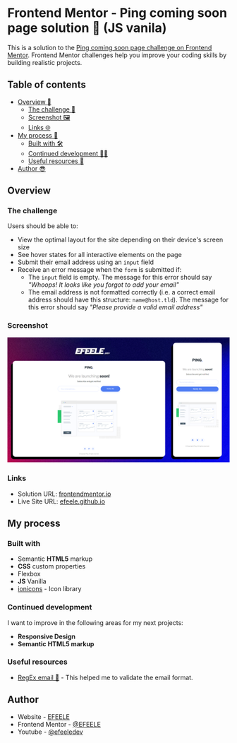 # Frontend Mentor - Ping coming soon page solution 🚀 (JS vanila)

This is a solution to the [Ping coming soon page challenge on Frontend Mentor](https://www.frontendmentor.io/challenges/ping-single-column-coming-soon-page-5cadd051fec04111f7b848da). Frontend Mentor challenges help you improve your coding skills by building realistic projects. 

## Table of contents

- [Overview 🔎](#overview)
  - [The challenge 🚀](#the-challenge)
  - [Screenshot 🖼️](#screenshot)
  - [Links 🌐](#links)
- [My process 🚝](#my-process)
  - [Built with 🛠️](#built-with)
  - [Continued development 👨‍💻](#continued-development)
  - [Useful resources 🧰](#useful-resources)
- [Author 😎](#author)



## Overview

### The challenge

Users should be able to:

- View the optimal layout for the site depending on their device's screen size
- See hover states for all interactive elements on the page
- Submit their email address using an `input` field
- Receive an error message when the `form` is submitted if:
	- The `input` field is empty. The message for this error should say *"Whoops! It looks like you forgot to add your email"*
	- The email address is not formatted correctly (i.e. a correct email address should have this structure: `name@host.tld`). The message for this error should say *"Please provide a valid email address"*

### Screenshot

![](./screenshot.png)


### Links

- Solution URL: [frontendmentor.io](https://www.frontendmentor.io/solutions/ping-coming-soon-page-NLuudgh3RR)
- Live Site URL: [efeele.github.io](https://efeele.github.io/Ping-single-column-coming-soon-page/)

## My process

### Built with

- Semantic **HTML5** markup
- **CSS** custom properties
- Flexbox
- **JS** Vanilla
- [ionicons](https://ionicons.com/) - Icon library


### Continued development

I want to improve in the following areas for my next projects:
- **Responsive Design**
- **Semantic HTML5 markup**


### Useful resources

- [RegEx email 📧](https://regex101.com/library/SOgUIV) - This helped me to validate the email format.


## Author

- Website - [EFEELE](https://www.efeele.dev)
- Frontend Mentor - [@EFEELE](https://www.frontendmentor.io/profile/EFEELE)
- Youtube - [@efeeledev](https://www.youtube.com/@efeeledev)

